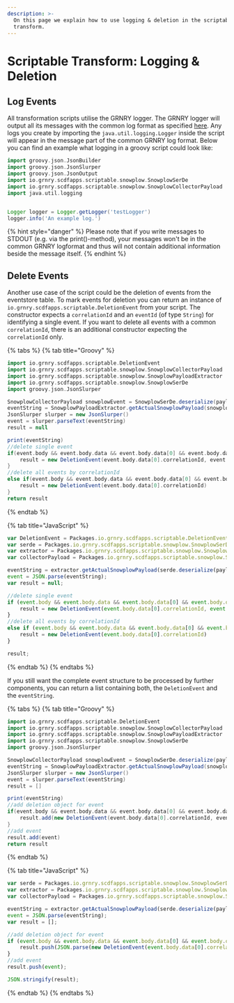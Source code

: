 ```yaml
---
description: >-
  On this page we explain how to use logging & deletion in the scriptable
  transform.
---
```


# Scriptable Transform: Logging & Deletion

## Log Events

All transformation scripts utilise the GRNRY logger. The GRNRY logger will output all its messages with the common log format as specified [here](../../../operator-reference/site-reliability/common-log-format.md). Any logs you create by importing the `java.util.logging.Logger` inside the script will appear in the message part of the common GRNRY log format. Below you can find an example what logging in a groovy script could look like:

```groovy
import groovy.json.JsonBuilder
import groovy.json.JsonSlurper
import groovy.json.JsonOutput
import io.grnry.scdfapps.scriptable.snowplow.SnowplowSerDe
import io.grnry.scdfapps.scriptable.snowplow.SnowplowCollectorPayload
import java.util.logging


Logger logger = Logger.getLogger('testLogger')
logger.info('An example log.')
```

{% hint style="danger" %}
Please note that if you write messages to STDOUT \(e.g. via the print\(\)-method\), your messages won't be in the common GRNRY logformat and thus will not contain additional information beside the message itself.
{% endhint %}

## Delete Events

Another use case of the script could be the deletion of events from the eventstore table. To mark events for deletion you can return an instance of `io.grnry.scdfapps.scriptable.DeletionEvent` from your script. The constructor expects a `correlationId` and an `eventId` \(of type `String`\) for identifying a single event. If you want to delete all events with a common `correlationId`, there is an additional constructor expecting the `correlationId`  only.

{% tabs %}
{% tab title="Groovy" %}
```groovy
import io.grnry.scdfapps.scriptable.DeletionEvent
import io.grnry.scdfapps.scriptable.snowplow.SnowplowCollectorPayload
import io.grnry.scdfapps.scriptable.snowplow.SnowplowPayloadExtractor
import io.grnry.scdfapps.scriptable.snowplow.SnowplowSerDe
import groovy.json.JsonSlurper

SnowplowCollectorPayload snowplowEvent = SnowplowSerDe.deserialize(payload)
eventString = SnowplowPayloadExtractor.getActualSnowplowPayload(snowplowEvent)
JsonSlurper slurper = new JsonSlurper()
event = slurper.parseText(eventString)
result = null

print(eventString)
//delete single event
if(event.body && event.body.data && event.body.data[0] && event.body.data[0].correlationId && event.body.data[0].eventId) {
    result = new DeletionEvent(event.body.data[0].correlationId, event.body.data[0].eventId)
}
//delete all events by correlationId
else if(event.body && event.body.data && event.body.data[0] && event.body.data[0].correlationId) {
    result = new DeletionEvent(event.body.data[0].correlationId)
}
return result

```
{% endtab %}

{% tab title="JavaScript" %}
```javascript
var DeletionEvent = Packages.io.grnry.scdfapps.scriptable.DeletionEvent
var serde = Packages.io.grnry.scdfapps.scriptable.snowplow.SnowplowSerDe; 
var extractor = Packages.io.grnry.scdfapps.scriptable.snowplow.SnowplowPayloadExtractor; 
var collectorPayload = Packages.io.grnry.scdfapps.scriptable.snowplow.SnowplowCollectorPayload; 

eventString = extractor.getActualSnowplowPayload(serde.deserialize(payload)); 
event = JSON.parse(eventString); 
var result = null; 

//delete single event
if (event.body && event.body.data && event.body.data[0] && event.body.data[0].correlationId && event.body.data[0].eventId) { 
    result = new DeletionEvent(event.body.data[0].correlationId, event.body.data[0].eventId) 
}
//delete all events by correlationId
else if (event.body && event.body.data && event.body.data[0] && event.body.data[0].correlationId) { 
    result = new DeletionEvent(event.body.data[0].correlationId)
}

result;
```
{% endtab %}
{% endtabs %}

If you still want the complete event structure to be processed by further components, you can return a list containing both, the `DeletionEvent` and the `eventString`.

{% tabs %}
{% tab title="Groovy" %}
```groovy
import io.grnry.scdfapps.scriptable.DeletionEvent
import io.grnry.scdfapps.scriptable.snowplow.SnowplowCollectorPayload
import io.grnry.scdfapps.scriptable.snowplow.SnowplowPayloadExtractor
import io.grnry.scdfapps.scriptable.snowplow.SnowplowSerDe
import groovy.json.JsonSlurper

SnowplowCollectorPayload snowplowEvent = SnowplowSerDe.deserialize(payload)
eventString = SnowplowPayloadExtractor.getActualSnowplowPayload(snowplowEvent)
JsonSlurper slurper = new JsonSlurper()
event = slurper.parseText(eventString)
result = []

print(eventString)
//add deletion object for event
if(event.body && event.body.data && event.body.data[0] && event.body.data[0].correlationId && event.body.data[0].eventId) {
    result.add(new DeletionEvent(event.body.data[0].correlationId, event.body.data[0].eventId))
}
//add event
result.add(event)
return result
```
{% endtab %}

{% tab title="JavaScript" %}
```javascript
var serde = Packages.io.grnry.scdfapps.scriptable.snowplow.SnowplowSerDe; 
var extractor = Packages.io.grnry.scdfapps.scriptable.snowplow.SnowplowPayloadExtractor; 
var collectorPayload = Packages.io.grnry.scdfapps.scriptable.snowplow.SnowplowCollectorPayload; 

eventString = extractor.getActualSnowplowPayload(serde.deserialize(payload)); 
event = JSON.parse(eventString); 
var result = []; 

//add deletion object for event
if (event.body && event.body.data && event.body.data[0] && event.body.data[0].correlationId && event.body.data[0].eventId) { 
    result.push(JSON.parse(new DeletionEvent(event.body.data[0].correlationId, event.body.data[0].eventId).toJSON()));
}
//add event
result.push(event);

JSON.stringify(result);
```
{% endtab %}
{% endtabs %}



